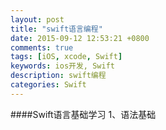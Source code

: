 ```yaml
---
layout: post
title: "swift语言编程"
date: 2015-09-12 12:53:21 +0800
comments: true
tags: [iOS, xcode, Swift]
keywords: ios开发, Swift
description: swift编程
categories: Swift
---
```

####Swift语言基础学习
1、语法基础